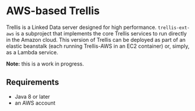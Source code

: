 # AWS-based Trellis

Trellis is a Linked Data server designed for high performance. `trellis-ext-aws` is a subproject that implements
the core Trellis services to run directly in the Amazon cloud. This version of Trellis can be deployed as part
of an elastic beanstalk (each running Trellis-AWS in an EC2 container) or, simply, as a Lambda service.

**Note:** this is a work in progress.

## Requirements

  * Java 8 or later
  * an AWS account


